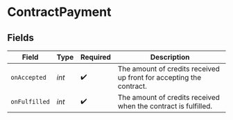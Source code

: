 # ContractPayment


## Fields

| Field                                                               | Type                                                                | Required                                                            | Description                                                         |
| ------------------------------------------------------------------- | ------------------------------------------------------------------- | ------------------------------------------------------------------- | ------------------------------------------------------------------- |
| `onAccepted`                                                        | *int*                                                               | :heavy_check_mark:                                                  | The amount of credits received up front for accepting the contract. |
| `onFulfilled`                                                       | *int*                                                               | :heavy_check_mark:                                                  | The amount of credits received when the contract is fulfilled.      |